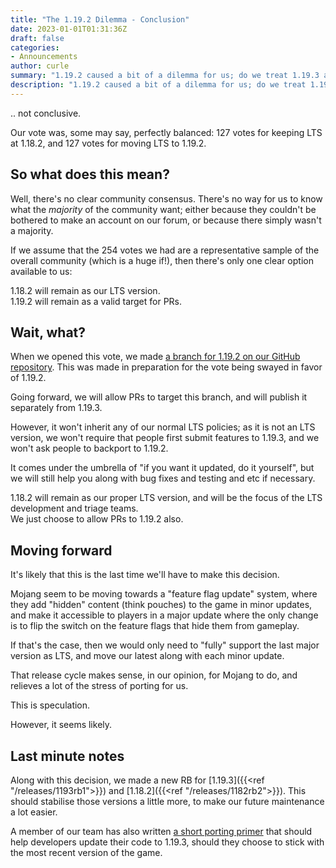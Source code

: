 ```yaml
---
title: "The 1.19.2 Dilemma - Conclusion"
date: 2023-01-01T01:31:36Z
draft: false
categories:
- Announcements
author: curle
summary: "1.19.2 caused a bit of a dilemma for us; do we treat 1.19.3 as a major version and move our LTS from 1.18.2, or do we treat it as a normal breaking change? We asked the community, and the response was.."
description: "1.19.2 caused a bit of a dilemma for us; do we treat 1.19.3 as a major version and move our LTS from 1.18.2, or do we treat it as a normal breaking change? We asked the community, and the response was.."
---
```


.. not conclusive.

Our vote was, some may say, perfectly balanced: 127 votes for keeping LTS at 1.18.2, and 127 votes for moving LTS to 1.19.2.

## So what does this mean?

Well, there's no clear community consensus. There's no way for us to know what the *majority* of the community want; either because they couldn't be bothered to make an account on our forum, or because there simply wasn't a majority.

If we assume that the 254 votes we had are a representative sample of the overall community (which is a huge if!), then there's only one clear option available to us:

1.18.2 will remain as our LTS version.  
1.19.2 will remain as a valid target for PRs.

## Wait, what?

When we opened this vote, we made [a branch for 1.19.2 on our GitHub repository](https://github.com/MinecraftForge/MinecraftForge/tree/1.19.2). This was made in preparation for the vote being swayed in favor of 1.19.2.

Going forward, we will allow PRs to target this branch, and will publish it separately from 1.19.3.

However, it won't inherit any of our normal LTS policies; as it is not an LTS version, we won't require that people first submit features to 1.19.3, and we won't ask people to backport to 1.19.2.

It comes under the umbrella of "if you want it updated, do it yourself", but we will still help you along with bug fixes and testing and etc if necessary.

1.18.2 will remain as our proper LTS version, and will be the focus of the LTS development and triage teams.  
We just choose to allow PRs to 1.19.2 also.

## Moving forward

It's likely that this is the last time we'll have to make this decision.

Mojang seem to be moving towards a "feature flag update" system, where they add "hidden" content (think pouches) to the game in minor updates, and make it accessible to players in a major update where the only change is to flip the switch on the feature flags that hide them from gameplay.

If that's the case, then we would only need to "fully" support the last major version as LTS, and move our latest along with each minor update.

That release cycle makes sense, in our opinion, for Mojang to do, and relieves a lot of the stress of porting for us.

This is speculation.

However, it seems likely.

## Last minute notes

Along with this decision, we made a new RB for [1.19.3]({{<ref "/releases/1193rb1">}}) and [1.18.2]({{<ref "/releases/1182rb2">}}). This should stabilise those versions a little more, to make our future maintenance a lot easier.

A member of our team has also written [a short porting primer](https://gist.github.com/ChampionAsh5357/c21724bafbc630da2ed8899fe0c1d226) that should help developers update their code to 1.19.3, should they choose to stick with the most recent version of the game.

